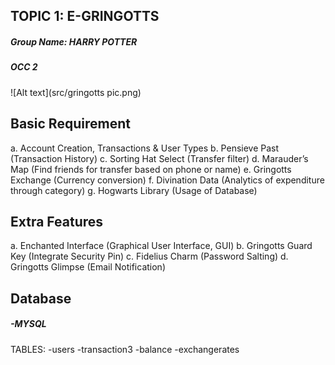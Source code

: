 ## TOPIC 1: E-GRINGOTTS 

##### Group Name: HARRY POTTER 
##### OCC 2 

![Alt text](src/gringotts pic.png)

## Basic Requirement 
a. Account Creation, Transactions & User Types 
b. Pensieve Past (Transaction History)
c. Sorting Hat Select (Transfer filter)
d. Marauder’s Map (Find friends for transfer based on phone or name)
e. Gringotts Exchange (Currency conversion)
f. Divination Data (Analytics of expenditure through category)
g. Hogwarts Library (Usage of Database)

## Extra Features
a. Enchanted Interface (Graphical User Interface, GUI)
b. Gringotts Guard Key (Integrate Security Pin)
c. Fidelius Charm (Password Salting)
d. Gringotts Glimpse (Email Notification)


## Database
##### -MYSQL
TABLES:
-users
-transaction3
-balance
-exchangerates
